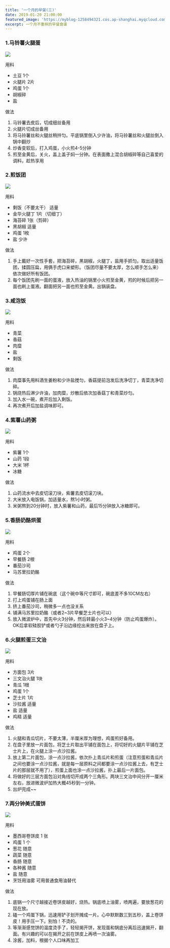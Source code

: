 ```yaml
---
title: '一个月的早餐(三)'
date: 2019-01-20 21:00:00
featured_image: 'https://myblog-1258494321.cos.ap-shanghai.myqcloud.com/image/back_to_blog/breakfast/4-1.jpg'
excerpt: 一个月不重样的早餐食谱
---
```


### 1.马铃薯火腿蛋

![](https://myblog-1258494321.cos.ap-shanghai.myqcloud.com/image/back_to_blog/breakfast/4-1.jpg)

用料
- 土豆 1个
- 火腿片 2片
- 鸡蛋 1个
- 胡椒碎
- 盐

做法
1. 马铃薯去皮后，切成细丝备用
2. 火腿片切成丝备用
3. 将马铃薯丝和火腿丝稍拌匀。平底锅里倒入少许油，将马铃薯丝和火腿丝倒入锅中翻炒
4. 炒香变软后，打入鸡蛋，小火煎4-5分钟
5. 煎至金黄后，关火，盖上盖子焖一分钟。在表面撒上混合胡椒碎等自己喜爱的调料，趁热享用


### 2.煎饭团

![](https://myblog-1258494321.cos.ap-shanghai.myqcloud.com/image/back_to_blog/breakfast/fantuan1.jpg)

用料
- 剩饭（不要太干） 适量
- 金华火腿丁 1片（切细丁）
- 海苔碎 1张（剪碎）
- 黑胡椒 适量
- 鸡蛋 1枚
- 盐 少许

做法
1. 手上戴好一次性手套，把海苔碎，黑胡椒，火腿丁，盐用手抓匀。取出适量饭团，揉圆压扁，用俩手虎口来塑形。（饭团尽量不要太厚，怎么顺手怎么来）依次做好所有饭团。
2. 每个饭团先刷一面的蛋液，放入热油的锅里小火煎至金黄，煎的时候后把另一面也刷上蛋液。翻面把另一面也煎至金黄。出锅装盘。

### 3.咸泡饭

![](https://myblog-1258494321.cos.ap-shanghai.myqcloud.com/image/back_to_blog/breakfast/paofan.jpg)

用料
- 青菜
- 香菇
- 肉糜
- 盐
- 剩饭

做法
1. 肉糜事先用料酒生姜粉和少许盐搅匀，香菇提前泡发后洗净切丁，青菜洗净切碎。
2. 锅烧热后淋少许油，加肉糜，炒散后依次加香菇丁和青菜炒匀。
3. 加入水一碗，煮开后加入剩饭。
4. 再次煮开后加盐调味即可。

### 4.紫薯山药粥

![](https://myblog-1258494321.cos.ap-shanghai.myqcloud.com/image/back_to_blog/breakfast/zishu.jpg)

用料
- 紫薯 1个
- 山药 1段
- 大米 1杯
- 冰糖

做法
1. 山药流水中去皮切滚刀块，紫薯去皮切滚刀块。
2. 大米放入电饭锅，加适量水，熬1小时粥。
3. 米粥熬到20分钟时，放入紫薯和山药，最后15分钟放入冰糖即可。

### 5.香肠奶酪烘蛋

![](https://myblog-1258494321.cos.ap-shanghai.myqcloud.com/image/back_to_blog/breakfast/hongdan.jpg)

用料
- 鸡蛋 2个
- 早餐肠 2根
- 番茄沙司
- 马苏里拉奶酪

做法
1. 早餐肠切厚片铺在碗底（这个碗中等尺寸即可，碗底差不多10CM左右）
2. 打上鸡蛋铺在肠上面
3. 挤上番茄沙司，稍微多一点也没关系
4. 铺满马苏里拉奶酪（或者2~3片早餐芝士片也可以）
5. 放入微波炉中，首先中火3分钟，然后转最小火3~4分钟（防止鸡蛋爆炸）。OK后拿软硅胶铲或者勺子沿边缘挖出来放在盘子上。

### 6.火腿煎蛋三文治

![](https://myblog-1258494321.cos.ap-shanghai.myqcloud.com/image/back_to_blog/breakfast/sandwich.jpg)

用料
- 方面包 3片
- 三文治火腿 1块
- 青瓜 1根
- 鸡蛋 1个
- 芝士片 1片
- 沙拉酱 适量
- 盐 适量
- 鸡精 适量

做法
1. 火腿和青瓜切片，不要太薄，半厘米厚为理想，鸡蛋煎好备用。
2. 在盘子里放一片面包，将芝士片取出平铺在面包上，将切好的火腿片平铺在芝士片上，在火腿上涂一点沙拉酱。
3. 放上第二片面包，涂一点沙拉酱，依次扑上青瓜片和煎蛋（注意煎蛋和青瓜片之间也要涂一点沙拉酱，就是每一层原料之间都要涂一点沙拉酱上去，有芝士片的那层就不用了），煎蛋上面也涂一点沙拉酱，扑上最后一片面包。
4. 将做好的三层方面包沿对角线切开成两个三角形。两块三文治中间分开一厘米左右，放进微波炉加热大概45秒到一分钟。
5. 出炉完成~~

### 7.两分钟美式蛋饼

![](https://myblog-1258494321.cos.ap-shanghai.myqcloud.com/image/back_to_blog/breakfast/danbin.jpg)

用料
- 墨西哥卷饼皮	1 张
- 鸡蛋	1 个
- 葱花	随意
- 蔬菜	随意
- 香肠	随意
- 各种酱	随意
- 盐	随意
- 烹饪用油雾	可用普通食用油替代

做法
1. 底锅一个尺寸越接近卷饼皮越好，烧热。锅底喷上油雾，喷两遍，要放葱花的现在放。
2. 磕一个鸡蛋下锅，迅速用铲子划开摊成一片。心中默默数三到五秒，盖上卷饼皮！用手压一下。别怕！不烫的。
3. 等渐渐感觉饼的温度烫手了，轻轻揭开饼，发现蛋和锅底分离后迅速揭开，翻面。有兴趣的可以在揭开之前在饼皮上再喷一次油雾。
4. 涂酱，加料，根据个人口味再加工
